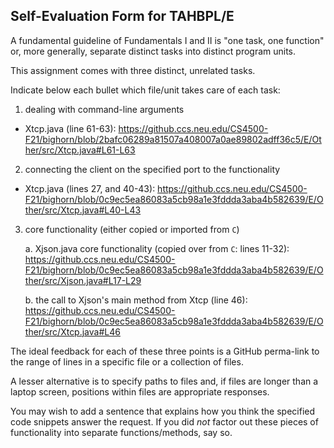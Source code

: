 ## Self-Evaluation Form for TAHBPL/E

A fundamental guideline of Fundamentals I and II is "one task, one
function" or, more generally, separate distinct tasks into distinct
program units.

This assignment comes with three distinct, unrelated tasks.

Indicate below each bullet which file/unit takes care of each task:


1. dealing with command-line arguments  

- Xtcp.java (line 61-63): 
  https://github.ccs.neu.edu/CS4500-F21/bighorn/blob/2bafc06289a81507a408007a0ae89802adff36c5/E/Other/src/Xtcp.java#L61-L63

2. connecting the client on the specified port to the functionality  

- Xtcp.java (lines 27, and 40-43):
  https://github.ccs.neu.edu/CS4500-F21/bighorn/blob/0c9ec5ea86083a5cb98a1e3fddda3aba4b582639/E/Other/src/Xtcp.java#L40-L43
  
3. core functionality (either copied or imported from `C`)  

      a. Xjson.java core functionality (copied over from `C`: lines 11-32): https://github.ccs.neu.edu/CS4500-F21/bighorn/blob/0c9ec5ea86083a5cb98a1e3fddda3aba4b582639/E/Other/src/Xjson.java#L17-L29
  
      b. the call to Xjson's main method from Xtcp (line 46): https://github.ccs.neu.edu/CS4500-F21/bighorn/blob/0c9ec5ea86083a5cb98a1e3fddda3aba4b582639/E/Other/src/Xtcp.java#L46


The ideal feedback for each of these three points is a GitHub
perma-link to the range of lines in a specific file or a collection of
files.

A lesser alternative is to specify paths to files and, if files are
longer than a laptop screen, positions within files are appropriate
responses.

You may wish to add a sentence that explains how you think the
specified code snippets answer the request. If you did *not* factor
out these pieces of functionality into separate functions/methods, say
so.

